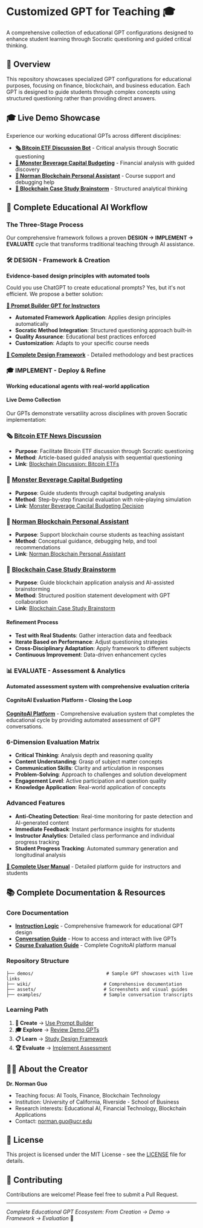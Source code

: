 # Customized GPT for Teaching 🎓

A comprehensive collection of educational GPT configurations designed to enhance student learning through Socratic questioning and guided critical thinking.

## 🌟 Overview

This repository showcases specialized GPT configurations for educational purposes, focusing on finance, blockchain, and business education. Each GPT is designed to guide students through complex concepts using structured questioning rather than providing direct answers.

## 🎓 Live Demo Showcase

Experience our working educational GPTs across different disciplines:

- **[🗞️ Bitcoin ETF Discussion Bot](https://chatgpt.com/g/g-682769dfb4dc81919304b7603a8d0812-blockchain-discussion-bitcoin-etfs)** - Critical analysis through Socratic questioning
- **[💼 Monster Beverage Capital Budgeting](https://chatgpt.com/g/g-682403e6757081919bc0555d1f4bbe0b-monster-beverage-capital-budgeting-decision)** - Financial analysis with guided discovery
- **[🔗 Norman Blockchain Personal Assistant](https://chatgpt.com/g/g-6827649b6ea881918c26776087f2bc59-norman-blockchain-personal-assistant)** - Course support and debugging help
- **[🧠 Blockchain Case Study Brainstorm](https://chatgpt.com/g/g-689105f96214819197822b022382d57f-blockchain-case-study-brainstorm)** - Structured analytical thinking

## 🚀 Complete Educational AI Workflow

### The Three-Stage Process

Our comprehensive framework follows a proven **DESIGN → IMPLEMENT → EVALUATE** cycle that transforms traditional teaching through AI assistance.

### 🛠️ DESIGN - Framework & Creation
**Evidence-based design principles with automated tools**

Could you use ChatGPT to create educational prompts? Yes, but it's not efficient. We propose a better solution:

**[🚀 Prompt Builder GPT for Instructors](https://chatgpt.com/g/g-6890ed7c1f648191a761225ce5035875-prompt-builder-gpt-for-instructors)**
- **Automated Framework Application**: Applies design principles automatically
- **Socratic Method Integration**: Structured questioning approach built-in
- **Quality Assurance**: Educational best practices enforced
- **Customization**: Adapts to your specific course needs

**[📖 Complete Design Framework](./wiki/instruction-logic.md)** - Detailed methodology and best practices

### 🎓 IMPLEMENT - Deploy & Refine
**Working educational agents with real-world application**

#### Live Demo Collection
Our GPTs demonstrate versatility across disciplines with proven Socratic implementation:

### 🗞️ [Bitcoin ETF News Discussion](./demos/news-discussion/)
- **Purpose**: Facilitate Bitcoin ETF discussion through Socratic questioning
- **Method**: Article-based guided analysis with sequential questioning
- **Link**: [Blockchain Discussion: Bitcoin ETFs](https://chatgpt.com/g/g-682769dfb4dc81919304b7603a8d0812-blockchain-discussion-bitcoin-etfs)

### 💼 [Monster Beverage Capital Budgeting](./demos/case-study/)
- **Purpose**: Guide students through capital budgeting analysis
- **Method**: Step-by-step financial evaluation with role-playing simulation
- **Link**: [Monster Beverage Capital Budgeting Decision](https://chatgpt.com/g/g-682403e6757081919bc0555d1f4bbe0b-monster-beverage-capital-budgeting-decision)

### 🔗 [Norman Blockchain Personal Assistant](./demos/course-ta/)
- **Purpose**: Support blockchain course students as teaching assistant
- **Method**: Conceptual guidance, debugging help, and tool recommendations
- **Link**: [Norman Blockchain Personal Assistant](https://chatgpt.com/g/g-6827649b6ea881918c26776087f2bc59-norman-blockchain-personal-assistant)

### 🧠 [Blockchain Case Study Brainstorm](./demos/blockchain-case-study/)
- **Purpose**: Guide blockchain application analysis and AI-assisted brainstorming
- **Method**: Structured position statement development with GPT collaboration
- **Link**: [Blockchain Case Study Brainstorm](https://chatgpt.com/g/g-689105f96214819197822b022382d57f-blockchain-case-study-brainstorm)

#### Refinement Process
- **Test with Real Students**: Gather interaction data and feedback
- **Iterate Based on Performance**: Adjust questioning strategies
- **Cross-Disciplinary Adaptation**: Apply framework to different subjects
- **Continuous Improvement**: Data-driven enhancement cycles

### 📊 EVALUATE - Assessment & Analytics
**Automated assessment system with comprehensive evaluation criteria**

#### CognitoAI Evaluation Platform - Closing the Loop

**[CognitoAI Platform](https://cognitoai.net)** - Comprehensive evaluation system that completes the educational cycle by providing automated assessment of GPT conversations.

### 6-Dimension Evaluation Matrix
- **Critical Thinking**: Analysis depth and reasoning quality
- **Content Understanding**: Grasp of subject matter concepts
- **Communication Skills**: Clarity and articulation in responses
- **Problem-Solving**: Approach to challenges and solution development
- **Engagement Level**: Active participation and question quality
- **Knowledge Application**: Real-world application of concepts

### Advanced Features
- **Anti-Cheating Detection**: Real-time monitoring for paste detection and AI-generated content
- **Immediate Feedback**: Instant performance insights for students
- **Instructor Analytics**: Detailed class performance and individual progress tracking
- **Student Progress Tracking**: Automated summary generation and longitudinal analysis

**[📖 Complete User Manual](./wiki/course-evaluation-guide.md)** - Detailed platform guide for instructors and students

## 📚 Complete Documentation & Resources

### Core Documentation
- [**Instruction Logic**](./wiki/instruction-logic.md) - Comprehensive framework for educational GPT design
- [**Conversation Guide**](./wiki/conversation-guide.md) - How to access and interact with live GPTs
- [**Course Evaluation Guide**](./wiki/course-evaluation-guide.md) - Complete CognitoAI platform manual

### Repository Structure
```
├── demos/                           # Sample GPT showcases with live links
├── wiki/                           # Comprehensive documentation
├── assets/                         # Screenshots and visual guides
├── examples/                       # Sample conversation transcripts
```

### Learning Path
1. **🚀 Create** → [Use Prompt Builder](https://chatgpt.com/g/g-6890ed7c1f648191a761225ce5035875-prompt-builder-gpt-for-instructors)
2. **🎓 Explore** → [Review Demo GPTs](./demos/)
3. **📋 Learn** → [Study Design Framework](./wiki/instruction-logic.md)
4. **🏆 Evaluate** → [Implement Assessment](https://cognitoai.net)

## 👨‍🏫 About the Creator

**Dr. Norman Guo**
- Teaching focus: AI Tools, Finance, Blockchain Technology
- Institution: University of California, Riverside - School of Business
- Research interests: Educational AI, Financial Technology, Blockchain Applications
- Contact: norman.guo@ucr.edu

## 📄 License

This project is licensed under the MIT License - see the [LICENSE](LICENSE) file for details.

## 🤝 Contributing

Contributions are welcome! Please feel free to submit a Pull Request.

---

*Complete Educational GPT Ecosystem: From Creation → Demo → Framework → Evaluation* 🔄
